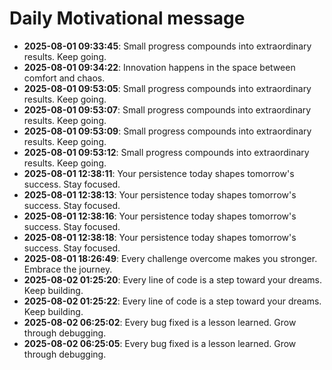 # Daily Motivational message

- **2025-08-01 09:33:45**: Small progress compounds into extraordinary results. Keep going.
- **2025-08-01 09:34:22**: Innovation happens in the space between comfort and chaos.
- **2025-08-01 09:53:05**: Small progress compounds into extraordinary results. Keep going.
- **2025-08-01 09:53:07**: Small progress compounds into extraordinary results. Keep going.
- **2025-08-01 09:53:09**: Small progress compounds into extraordinary results. Keep going.
- **2025-08-01 09:53:12**: Small progress compounds into extraordinary results. Keep going.
- **2025-08-01 12:38:11**: Your persistence today shapes tomorrow's success. Stay focused.
- **2025-08-01 12:38:13**: Your persistence today shapes tomorrow's success. Stay focused.
- **2025-08-01 12:38:16**: Your persistence today shapes tomorrow's success. Stay focused.
- **2025-08-01 12:38:18**: Your persistence today shapes tomorrow's success. Stay focused.
- **2025-08-01 18:26:49**: Every challenge overcome makes you stronger. Embrace the journey.
- **2025-08-02 01:25:20**: Every line of code is a step toward your dreams. Keep building.
- **2025-08-02 01:25:22**: Every line of code is a step toward your dreams. Keep building.
- **2025-08-02 06:25:02**: Every bug fixed is a lesson learned. Grow through debugging.
- **2025-08-02 06:25:05**: Every bug fixed is a lesson learned. Grow through debugging.
